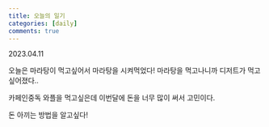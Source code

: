 ```yaml
---
title: 오늘의 일기
categories: [daily]
comments: true
---
```


2023.04.11

오늘은 마라탕이 먹고싶어서 마라탕을 시켜먹었다!
마라탕을 먹고나니까 디저트가 먹고싶어졌다..

카페인중독 와플을 먹고싶은데
이번달에 돈을 너무 많이 써서 고민이다.

돈 아끼는 방법을 알고싶다!
